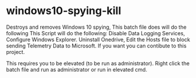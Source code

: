 # windows10-spying-kill
Destroys and removes Windows 10 spying, This batch file does will do the following
 This Script will do the following:
 Disable Data Logging Services,
 Configure Windows Explorer.
Uninstall Onedrive,
Edit the Hosts file to block sending Telemetry Data to Microsoft.
If you want you can contibute to this project. 

This requires you to be elevated (to be run as administrator). Right click the batch file and run as administrator or run in elevated cmd.
